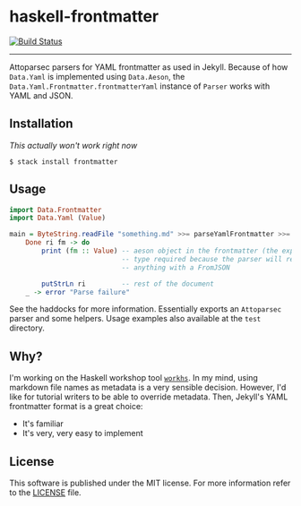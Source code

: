 # haskell-frontmatter
[![Build Status](https://travis-ci.org/yamadapc/haskell-frontmatter.svg?branch=master)](https://travis-ci.org/yamadapc/haskell-frontmatter)
- - -
Attoparsec parsers for YAML frontmatter as used in Jekyll. Because of how
`Data.Yaml` is implemented using `Data.Aeson`, the
`Data.Yaml.Frontmatter.frontmatterYaml` instance of `Parser` works with YAML and
JSON.

## Installation
_This actually won't work right now_
```
$ stack install frontmatter
```

## Usage
```haskell
import Data.Frontmatter
import Data.Yaml (Value)

main = ByteString.readFile "something.md" >>= parseYamlFrontmatter >>= \case
    Done ri fm -> do
        print (fm :: Value) -- aeson object in the frontmatter (the explicit
                            -- type required because the parser will return
                            -- anything with a FromJSON

        putStrLn ri         -- rest of the document
    _ -> error "Parse failure"
```

See the haddocks for more information. Essentially exports an `Attoparsec`
parser and some helpers. Usage examples also available at the `test` directory.

## Why?
I'm working on the Haskell workshop tool
[`workhs`](https://github.com/haskellbr/workhs). In my mind, using markdown file
names as metadata is a very sensible decision. However, I'd like for tutorial
writers to be able to override metadata. Then, Jekyll's YAML frontmatter format
is a great choice:
- It's familiar
- It's very, very easy to implement

## License
This software is published under the MIT license. For more information refer to
the [LICENSE](/LICENSE) file.
